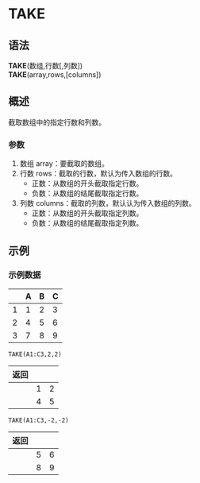 # TAKE

## 语法

**TAKE**(数组,行数[,列数])  
**TAKE**(array,rows,[columns])

## 概述

截取数组中的指定行数和列数。

### 参数

1. 数组 array：要截取的数组。
2. 行数 rows：截取的行数，默认为传入数组的行数。
   - 正数：从数组的开头截取指定行数。
   - 负数：从数组的结尾截取指定行数。
3. 列数 columns：截取的列数，默认认为传入数组的列数。
   - 正数：从数组的开头截取指定列数。
   - 负数：从数组的结尾截取指定列数。

## 示例

### 示例数据

|     | A   | B   | C   |
| --- | --- | --- | --- |
| 1   | 1   | 2   | 3   |
| 2   | 4   | 5   | 6   |
| 3   | 7   | 8   | 9   |

```
TAKE(A1:C3,2,2)
```

| 返回 |     |     |
| ---- | --- | --- |
|      | 1   | 2   |
|      | 4   | 5   |

```
TAKE(A1:C3,-2,-2)
```

| 返回 |     |     |
| ---- | --- | --- |
|      | 5   | 6   |
|      | 8   | 9   |
